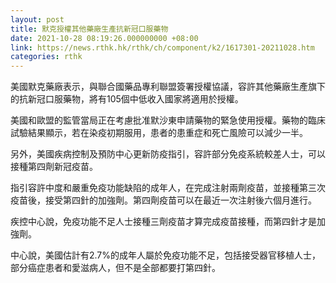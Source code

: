 ```yaml
---
layout: post
title: 默克授權其他藥廠生產抗新冠口服藥物
date: 2021-10-28 08:19:26.000000000 +08:00
link: https://news.rthk.hk/rthk/ch/component/k2/1617301-20211028.htm
categories: rthk
---
```


美國默克藥廠表示，與聯合國藥品專利聯盟簽署授權協議，容許其他藥廠生產旗下的抗新冠口服藥物，將有105個中低收入國家將適用於授權。

美國和歐盟的監管當局正在考慮批准默沙東申請藥物的緊急使用授權。藥物的臨床試驗結果顯示，若在染疫初期服用，患者的患重症和死亡風險可以減少一半。

另外，美國疾病控制及預防中心更新防疫指引，容許部分免疫系統較差人士，可以接種第四劑新冠疫苗。

指引容許中度和嚴重免疫功能缺陷的成年人，在完成注射兩劑疫苗，並接種第三次疫苗後，接受第四針的加強劑。第四劑疫苗可以在最近一次注射後六個月進行。

疾控中心說，免疫功能不足人士接種三劑疫苗才算完成疫苗接種，而第四針才是加強劑。

中心說，美國估計有2.7%的成年人屬於免疫功能不足，包括接受器官移植人士，部分癌症患者和愛滋病人，但不是全部都要打第四針。
